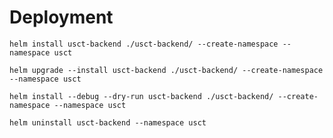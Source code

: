 # Deployment


```shell
helm install usct-backend ./usct-backend/ --create-namespace --namespace usct
```

```shell
helm upgrade --install usct-backend ./usct-backend/ --create-namespace --namespace usct
```

```shell
helm install --debug --dry-run usct-backend ./usct-backend/ --create-namespace --namespace usct
```

```shell
helm uninstall usct-backend --namespace usct
```
